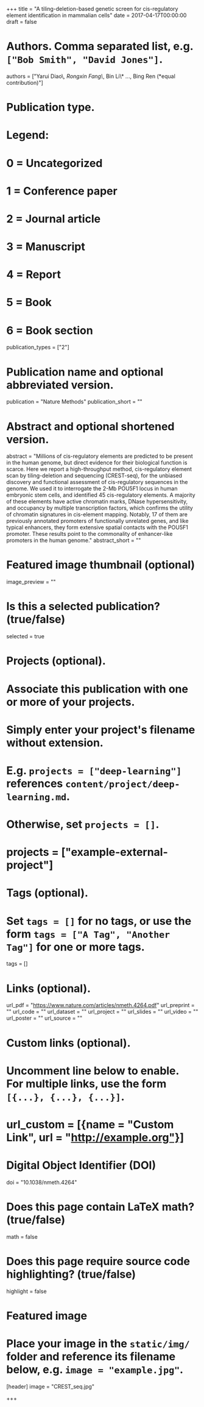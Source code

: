 +++
title = "A tiling-deletion-based genetic screen for cis-regulatory element identification in mammalian cells"
date = 2017-04-17T00:00:00
draft = false

# Authors. Comma separated list, e.g. `["Bob Smith", "David Jones"]`.
authors = ["Yarui Diao\\*, Rongxin Fang\\*, Bin Li\\* ..., Bing Ren (*equal contribution)"]

# Publication type.
# Legend:
# 0 = Uncategorized
# 1 = Conference paper
# 2 = Journal article
# 3 = Manuscript
# 4 = Report
# 5 = Book
# 6 = Book section
publication_types = ["2"]

# Publication name and optional abbreviated version.
publication = "Nature Methods"
publication_short = ""

# Abstract and optional shortened version.
abstract = "Millions of cis-regulatory elements are predicted to be present in the human genome, but direct evidence for their biological function is scarce. Here we report a high-throughput method, cis-regulatory element scan by tiling-deletion and sequencing (CREST-seq), for the unbiased discovery and functional assessment of cis-regulatory sequences in the genome. We used it to interrogate the 2-Mb POU5F1 locus in human embryonic stem cells, and identified 45 cis-regulatory elements. A majority of these elements have active chromatin marks, DNase hypersensitivity, and occupancy by multiple transcription factors, which confirms the utility of chromatin signatures in cis-element mapping. Notably, 17 of them are previously annotated promoters of functionally unrelated genes, and like typical enhancers, they form extensive spatial contacts with the POU5F1 promoter. These results point to the commonality of enhancer-like promoters in the human genome."
abstract_short = ""

# Featured image thumbnail (optional)
image_preview = ""

# Is this a selected publication? (true/false)
selected = true

# Projects (optional).
#   Associate this publication with one or more of your projects.
#   Simply enter your project's filename without extension.
#   E.g. `projects = ["deep-learning"]` references `content/project/deep-learning.md`.
#   Otherwise, set `projects = []`.
# projects = ["example-external-project"]

# Tags (optional).
#   Set `tags = []` for no tags, or use the form `tags = ["A Tag", "Another Tag"]` for one or more tags.
tags = []

# Links (optional).
url_pdf = "https://www.nature.com/articles/nmeth.4264.pdf"
url_preprint = ""
url_code = ""
url_dataset = ""
url_project = ""
url_slides = ""
url_video = ""
url_poster = ""
url_source = ""

# Custom links (optional).
#   Uncomment line below to enable. For multiple links, use the form `[{...}, {...}, {...}]`.
# url_custom = [{name = "Custom Link", url = "http://example.org"}]

# Digital Object Identifier (DOI)
doi = "10.1038/nmeth.4264"

# Does this page contain LaTeX math? (true/false)
math = false

# Does this page require source code highlighting? (true/false)
highlight = false

# Featured image
# Place your image in the `static/img/` folder and reference its filename below, e.g. `image = "example.jpg"`.
[header]
image = "CREST_seq.jpg"

+++
